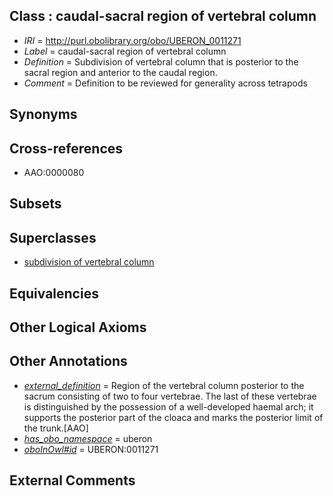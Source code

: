 
## Class : caudal-sacral region of vertebral column

 * *IRI* = http://purl.obolibrary.org/obo/UBERON_0011271
 * *Label* = caudal-sacral region of vertebral column
 * *Definition* = Subdivision of vertebral column that is posterior to the sacral region and anterior to the caudal region.
 * *Comment* = Definition to be reviewed for generality across tetrapods

## Synonyms


## Cross-references

 * AAO:0000080

## Subsets


## Superclasses

 * [subdivision of vertebral column](../../UBERON/77/UBERON_0006077.md)

## Equivalencies


## Other Logical Axioms


## Other Annotations

 * *[external_definition](../../UBPROP/01/UBPROP_0000001.md)* = Region of the vertebral column posterior to the sacrum consisting of two to four vertebrae. The last of these vertebrae is distinguished by the possession of a well-developed haemal arch; it supports the posterior part of the cloaca and marks the posterior limit of the trunk.[AAO]
 * *[has_obo_namespace](../../ce/oboInOwl#hasOBONamespace.md)* = uberon
 * *[oboInOwl#id](../../id/oboInOwl#id.md)* = UBERON:0011271

## External Comments

